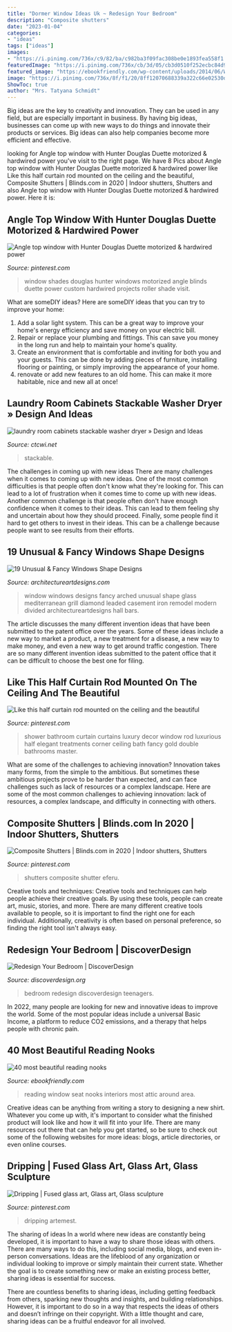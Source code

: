 ```yaml
---
title: "Dormer Window Ideas Uk ~ Redesign Your Bedroom"
description: "Composite shutters"
date: "2023-01-04"
categories:
- "ideas"
tags: ["ideas"]
images:
- "https://i.pinimg.com/736x/c9/82/ba/c982ba3f09fac308be0e1893fea558f1.jpg"
featuredImage: "https://i.pinimg.com/736x/cb/3d/05/cb3d0510f252ecbc84d97ef77d12e462--hunter-douglas-window-ideas.jpg"
featured_image: "https://ebookfriendly.com/wp-content/uploads/2014/06/Window-reading-seat-by-LDa-Architecture-and-Interiors-540x759.jpg"
image: "https://i.pinimg.com/736x/8f/f1/20/8ff12070688339a322c66e02530dc27d.jpg"
ShowToc: true
author: "Mrs. Tatyana Schmidt"
---
```



Big ideas are the key to creativity and innovation. They can be used in any field, but are especially important in business. By having big ideas, businesses can come up with new ways to do things and innovate their products or services. Big ideas can also help companies become more efficient and effective.

	

		
looking for Angle top window with Hunter Douglas Duette motorized &amp; hardwired power you've visit to the right page. We have 8 Pics about Angle top window with Hunter Douglas Duette motorized &amp; hardwired power like Like this half curtain rod mounted on the ceiling and the beautiful, Composite Shutters | Blinds.com in 2020 | Indoor shutters, Shutters and also Angle top window with Hunter Douglas Duette motorized &amp; hardwired power. Here it is:
		
    
## Angle Top Window With Hunter Douglas Duette Motorized &amp; Hardwired Power

<img loading=lazy src="https://i.pinimg.com/736x/cb/3d/05/cb3d0510f252ecbc84d97ef77d12e462--hunter-douglas-window-ideas.jpg" onerror="this.onerror=null;this.src='https://tse2.mm.bing.net/th?id=OIP.0dFDj8iMOGLNoZicQ5S-iAHaK6&amp;pid=15.1';" alt="Angle top window with Hunter Douglas Duette motorized &amp; hardwired power">

_Source: pinterest.com_

>window shades douglas hunter windows motorized angle blinds duette power custom hardwired projects roller shade visit. 

	

What are someDIY ideas?
Here are someDIY ideas that you can try to improve your home:
1. Add a solar light system. This can be a great way to improve your home's energy efficiency and save money on your electric bill.
2. Repair or replace your plumbing and fittings. This can save you money in the long run and help to maintain your home's quality.
3. Create an environment that is comfortable and inviting for both you and your guests. This can be done by adding pieces of furniture, installing flooring or painting, or simply improving the appearance of your home.
4. renovate or add new features to an old home. This can make it more habitable, nice and new all at once!

    
## Laundry Room Cabinets Stackable Washer Dryer » Design And Ideas

<img loading=lazy src="https://ctcwi.net/uploads/fotos/laundry-room-cabinets-stackable-washer-dryer_968_550_733.jpeg" onerror="this.onerror=null;this.src='https://tse1.mm.bing.net/th?id=OIP.rxgEVm1zPQ5IHPTlnOXzBwHaJ4&amp;pid=15.1';" alt="laundry room cabinets stackable washer dryer » Design and Ideas">

_Source: ctcwi.net_

>stackable. 

	

The challenges in coming up with new ideas
There are many challenges when it comes to coming up with new ideas. One of the most common difficulties is that people often don't know what they're looking for. This can lead to a lot of frustration when it comes time to come up with new ideas. Another common challenge is that people often don't have enough confidence when it comes to their ideas. This can lead to them feeling shy and uncertain about how they should proceed. Finally, some people find it hard to get others to invest in their ideas. This can be a challenge because people want to see results from their efforts.

    
## 19 Unusual &amp; Fancy Windows Shape Designs

<img loading=lazy src="https://www.architectureartdesigns.com/wp-content/uploads/2014/02/1931.jpg" onerror="this.onerror=null;this.src='https://tse1.mm.bing.net/th?id=OIP.-SZBDsmJdoz1IS7MhCmp6QHaLE&amp;pid=15.1';" alt="19 Unusual &amp; Fancy Windows Shape Designs">

_Source: architectureartdesigns.com_

>window windows designs fancy arched unusual shape glass mediterranean grill diamond leaded casement iron remodel modern divided architectureartdesigns hall bars. 

	

The article discusses the many different invention ideas that have been submitted to the patent office over the years. Some of these ideas include a new way to market a product, a new treatment for a disease, a new way to make money, and even a new way to get around traffic congestion. There are so many different invention ideas submitted to the patent office that it can be difficult to choose the best one for filing.

    
## Like This Half Curtain Rod Mounted On The Ceiling And The Beautiful

<img loading=lazy src="https://i.pinimg.com/736x/a3/d5/7f/a3d57fdf9c9b86b1c9e600aed2c0a1a3.jpg" onerror="this.onerror=null;this.src='https://tse4.mm.bing.net/th?id=OIP.GHxpoOT9Va8Eg68VXdqUfAHaLJ&amp;pid=15.1';" alt="Like this half curtain rod mounted on the ceiling and the beautiful">

_Source: pinterest.com_

>shower bathroom curtain curtains luxury decor window rod luxurious half elegant treatments corner ceiling bath fancy gold double bathrooms master. 

	

What are some of the challenges to achieving innovation?
Innovation takes many forms, from the simple to the ambitious. But sometimes these ambitious projects prove to be harder than expected, and can face challenges such as lack of resources or a complex landscape. Here are some of the most common challenges to achieving innovation: lack of resources, a complex landscape, and difficulty in connecting with others.

    
## Composite Shutters | Blinds.com In 2020 | Indoor Shutters, Shutters

<img loading=lazy src="https://i.pinimg.com/736x/8f/f1/20/8ff12070688339a322c66e02530dc27d.jpg" onerror="this.onerror=null;this.src='https://tse4.mm.bing.net/th?id=OIP.XFvM1dEL8TPBjZsFI2eI7QHaJ4&amp;pid=15.1';" alt="Composite Shutters | Blinds.com in 2020 | Indoor shutters, Shutters">

_Source: pinterest.com_

>shutters composite shutter eferu. 

	

Creative tools and techniques:
Creative tools and techniques can help people achieve their creative goals. By using these tools, people can create art, music, stories, and more. There are many different creative tools available to people, so it is important to find the right one for each individual. Additionally, creativity is often based on personal preference, so finding the right tool isn't always easy.

    
## Redesign Your Bedroom | DiscoverDesign

<img loading=lazy src="http://discoverdesign.org/sites/default/files/2016-08/teenagers-room-002.jpg" onerror="this.onerror=null;this.src='https://tse1.mm.bing.net/th?id=OIP.4o-mgG3ATxf9j-bAPW1uyAHaEK&amp;pid=15.1';" alt="Redesign Your Bedroom | DiscoverDesign">

_Source: discoverdesign.org_

>bedroom redesign discoverdesign teenagers. 

	

In 2022, many people are looking for new and innovative ideas to improve the world. Some of the most popular ideas include a universal Basic Income, a platform to reduce CO2 emissions, and a therapy that helps people with chronic pain.

    
## 40 Most Beautiful Reading Nooks

<img loading=lazy src="https://ebookfriendly.com/wp-content/uploads/2014/06/Window-reading-seat-by-LDa-Architecture-and-Interiors-540x759.jpg" onerror="this.onerror=null;this.src='https://tse2.mm.bing.net/th?id=OIP.5mn_9fVHfB7XDjYkS93XUgHaKa&amp;pid=15.1';" alt="40 most beautiful reading nooks">

_Source: ebookfriendly.com_

>reading window seat nooks interiors most attic around area. 

	

Creative ideas can be anything from writing a story to designing a new shirt. Whatever you come up with, it's important to consider what the finished product will look like and how it will fit into your life. There are many resources out there that can help you get started, so be sure to check out some of the following websites for more ideas: blogs, article directories, or even online courses.

    
## Dripping | Fused Glass Art, Glass Art, Glass Sculpture

<img loading=lazy src="https://i.pinimg.com/736x/c9/82/ba/c982ba3f09fac308be0e1893fea558f1.jpg" onerror="this.onerror=null;this.src='https://tse3.mm.bing.net/th?id=OIP.Kfrr7eZ7nhvBV_UCNDCXdAHaLI&amp;pid=15.1';" alt="Dripping | Fused glass art, Glass art, Glass sculpture">

_Source: pinterest.com_

>dripping artemest. 

	

The sharing of ideas
In a world where new ideas are constantly being developed, it is important to have a way to share those ideas with others. There are many ways to do this, including social media, blogs, and even in-person conversations.
Ideas are the lifeblood of any organization or individual looking to improve or simply maintain their current state. Whether the goal is to create something new or make an existing process better, sharing ideas is essential for success.

There are countless benefits to sharing ideas, including getting feedback from others, sparking new thoughts and insights, and building relationships. However, it is important to do so in a way that respects the ideas of others and doesn’t infringe on their copyright. With a little thought and care, sharing ideas can be a fruitful endeavor for all involved.

